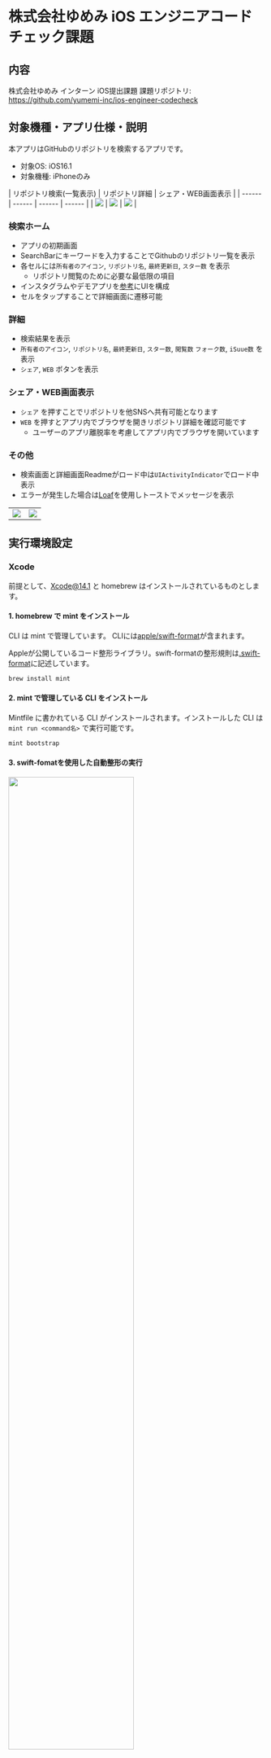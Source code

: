 # 株式会社ゆめみ iOS エンジニアコードチェック課題

## 内容

株式会社ゆめみ インターン iOS提出課題
課題リポジトリ: https://github.com/yumemi-inc/ios-engineer-codecheck


## 対象機種・アプリ仕様・説明

本アプリはGitHubのリポジトリを検索するアプリです。

- 対象OS: iOS16.1
- 対象機種: iPhoneのみ

| リポジトリ検索(一覧表示) | リポジトリ詳細 | シェア・WEB画面表示 |
| ------ | ------ | ------ | ------ |
| ![](README_Images/SearchRepositoryView.gif) | ![](README_Images/RipositoryDetailView.gif)  | ![](README_Images/ShareAndWebView.gif) |

### 検索ホーム
- アプリの初期画面
- SearchBarにキーワードを入力することでGithubのリポジトリ一覧を表示
- 各セルには`所有者のアイコン`, `リポジトリ名`, `最終更新日`, `スター数` を表示
    - リポジトリ閲覧のために必要な最低限の項目
- インスタグラムやデモアプリを[参考](https://github.com/hamadayuuki/yumemi-ios-engineer-codecheck/issues/25)にUIを構成
- セルをタップすることで詳細画面に遷移可能

### 詳細
- 検索結果を表示
- `所有者のアイコン`, `リポジトリ名`, `最終更新日`,  `スター数`, `閲覧数` `フォーク数`, `iSuue数` を表示
- `シェア`, `WEB` ボタンを表示

### シェア・WEB画面表示
- `シェア` を押すことでリポジトリを他SNSへ共有可能となります
- `WEB` を押すとアプリ内でブラウザを開きリポジトリ詳細を確認可能です
    - ユーザーのアプリ離脱率を考慮してアプリ内でブラウザを開いています

### その他
- 検索画面と詳細画面Readmeがロード中は`UIActivityIndicator`でロード中表示
- エラーが発生した場合は[Loaf](https://github.com/schmidyy/Loaf)を使用しトーストでメッセージを表示

|  | |
| ------ | ------- |
| ![](README_Images/Loading.png) | ![](README_Images/Error.gif) |

## 実行環境設定

### Xcode

前提として、Xcode@14.1 と homebrew はインストールされているものとします。

#### 1. homebrew で mint をインストール

CLI は mint で管理しています。
CLIには[apple/swift-format](https://github.com/apple/swift-format)が含まれます。

Appleが公開しているコード整形ライブラリ。swift-formatの整形規則は[.swift-format](https://github.com/hamadayuuki/yumemi-ios-engineer-codecheck/blob/main/.swift-format)に記述しています。

```sh
brew install mint
```

#### 2. mint で管理している CLI をインストール

Mintfile に書かれている CLI がインストールされます。インストールした CLI は `mint run <command名>` で実行可能です。

```sh
mint bootstrap
```

#### 3. swift-fomatを使用した自動整形の実行

<img width = 70% src = "README_Images/Error.gif">

`Xcode > Bulid Target(iOSEngineerCodeCheck) > Bulid Phases > +`

Bulid Phases に `swift-format` という名称で、以下の自動実行用のスクリプトを書く。

対象のスキーム(今回はiOSEngineerCodeCheck)がビルドされるたびに以下のスクリプトが実行される。

```sh
# nicklockwood/SwiftFormatではなく、Apple標準のswift-formatを使用
# サードパーティー製のライブラリを極力使いたくないというモチベーションから

# `-p/--parallel` `-r/--recursive` `-i/--in-place` `-s/--strict`
  xcrun --sdk macosx mint run swift-format swift-format -p -r -i iOSEngineerCodeCheck iOSEngineerCodeCheckTests iOSEngineerCodeCheckUITests
```

#### その他. アプリ内で使用してるライブラリのインストール

アプリ内で使用しているライブラリは全て`Swift Package Manager`を用いて導入しているため、`.xcodeproj`を開くと自動でダウンロードされます。

ライブラリに依存しないアプリケーションとするため、インストールを極力しないようにした。
Apple標準のライブラリで代用できる時には、Apple標準のものを使用。(例: Combine, URLSession, swift-format...)


| ライブラリ名 | 用途 |
| ------ | ------ |
| [Nuke@9.6.1](https://github.com/schmidyy/Loaf) | URLから画像を取得, 画像のキャッシュ |
| [Loaf@0.70](https://github.com/kean/Nuke.git) | 画像取得 |


### Github Actions

Gihtub Actions を使用して mainブランチ へのプルリク時に、テストを自動実行しています。
`テスト = UnitTests/UITests スキーム` (スキームは任意で作成したもの)

自動実行の内容は[XCTest.yml](https://github.com/hamadayuuki/yumemi-ios-engineer-codecheck/blob/main/.github/workflows/XCTest.yml)に示しています。

## アーキテクチャ

- `MVVM`アーキテクチャを採用
    - データバインディングを用いた一般的なアーキテクチャが課題に適していると考えたため
    - データバインディングとして`Combine`を使用
    - 非同期処理を可能とするためURLSessionでのリクエストでは`Async/await`を使用
- レイアウトは主に`StoryBoard`を利用, 1`StoryBoard`-1`ViewController`方式を採用
    - segueの遷移よりコードでの遷移の方がハンドリングしやすいと考えたため
    - 1つの`StotryBoard`で複数画面を管理するのは複数ブランチでの同時作業をしたい場合に非効率だと考えたため

以下は参考となるPRです。

- [Issue/6: MVVMアーキテクチャを導入](https://github.com/hamadayuuki/yumemi-ios-engineer-codecheck/pull/14)
- [Issue/2: VCとStoryboardの関係を 1対1 とする](https://github.com/hamadayuuki/yumemi-ios-engineer-codecheck/pull/15)
### テスト

以下のPRの説明欄をご覧ください。

- [テストを追加/API・Repository・Usecaseの単体テスト,結合テスト](https://github.com/kntkymt/yumemi-ios-engineer-codecheck/pull/17)
- [テストを追加/UIテストを追加する](https://github.com/kntkymt/yumemi-ios-engineer-codecheck/pull/18)

## 取り組んだについて

- ゆめみさんが用意したissueと、追加で取り組んだissue の2種類があります。
    - `初級`, `中級`, `上級`, `ボーナス` のラベルが割り当てられたissueがゆめみさんの用意したissueです。
- 各PRに関係する課題をラベルとしてつけてあります。
- 課題部分の変更を確認したい場合は以下を参考にissueをご覧ください。

| issue |
| ------ | ------ |
| [ソースコードの可読性の向上](https://github.com/hamadayuuki/yumemi-ios-engineer-codecheck/issues/2) |
| [バグを修正](https://github.com/hamadayuuki/yumemi-ios-engineer-codecheck/issues/3) |
| [FatVCの回避](https://github.com/hamadayuuki/yumemi-ios-engineer-codecheck/issues/4) |
| [プログラム構造をリファクタリング](https://github.com/hamadayuuki/yumemi-ios-engineer-codecheck/issues/5) |
| [アーキテクチャを適用](https://github.com/hamadayuuki/yumemi-ios-engineer-codecheck/issues/6) |
| [テストを追加](https://github.com/hamadayuuki/yumemi-ios-engineer-codecheck/issues/9) |
| [UIをブラッシュアップ](https://github.com/hamadayuuki/yumemi-ios-engineer-codecheck/issues/7) |
| [新機能を追加](https://github.com/hamadayuuki/yumemi-ios-engineer-codecheck/issues/8)|
| [リポジトリの共有を可能にする](https://github.com/hamadayuuki/yumemi-ios-engineer-codecheck/issues/17) |
| [リポジトリをブラウザから閲覧可能にする](https://github.com/hamadayuuki/yumemi-ios-engineer-codecheck/issues/18) |
| [APIを叩く場合のエラーハンドリング](https://github.com/hamadayuuki/yumemi-ios-engineer-codecheck/issues/23) |
| [UI/UXの改善](https://github.com/hamadayuuki/yumemi-ios-engineer-codecheck/issues/25) |
| [無限スクロールを可能に](https://github.com/hamadayuuki/yumemi-ios-engineer-codecheck/issues/28) |


